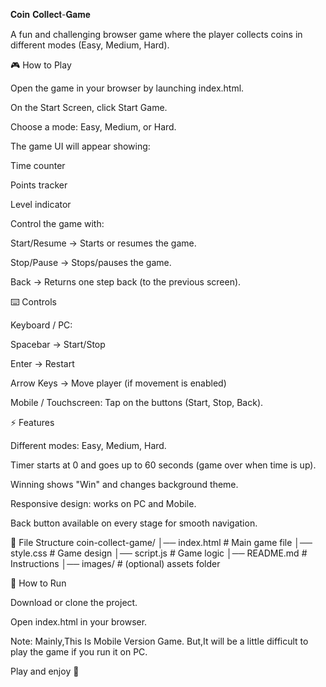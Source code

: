 𝐂𝐨𝐢𝐧 𝐂𝐨𝐥𝐥𝐞𝐜𝐭-𝐆𝐚𝐦𝐞

A fun and challenging browser game where the player collects coins in different modes (Easy, Medium, Hard).

🎮 How to Play

Open the game in your browser by launching index.html.

On the Start Screen, click Start Game.

Choose a mode: Easy, Medium, or Hard.

The game UI will appear showing:

Time counter

Points tracker

Level indicator

Control the game with:

Start/Resume → Starts or resumes the game.

Stop/Pause → Stops/pauses the game.

Back → Returns one step back (to the previous screen).

⌨️ Controls

Keyboard / PC:

Spacebar → Start/Stop

Enter → Restart

Arrow Keys → Move player (if movement is enabled)

Mobile / Touchscreen: Tap on the buttons (Start, Stop, Back).

⚡ Features

Different modes: Easy, Medium, Hard.

Timer starts at 0 and goes up to 60 seconds (game over when time is up).

Winning shows "Win" and changes background theme.

Responsive design: works on PC and Mobile.

Back button available on every stage for smooth navigation.

📂 File Structure
coin-collect-game/
│── index.html      # Main game file
│── style.css       # Game design
│── script.js       # Game logic
│── README.md       # Instructions
│── images/         # (optional) assets folder

🚀 How to Run

Download or clone the project.

Open index.html in your browser.

Note: 
Mainly,This Is Mobile Version Game.
But,It will be a little difficult to play the game if you run it on PC.

Play and enjoy 🎉
